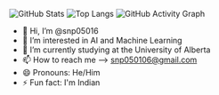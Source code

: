 ![GitHub Stats](https://github-readme-stats.vercel.app/api?username=snp05016&show_icons=true&theme=radical)
![Top Langs](https://github-readme-stats.vercel.app/api/top-langs/?username=snp05016&layout=compact&theme=tokyonight)
![GitHub Activity Graph](https://github-readme-activity-graph.cyclic.app/graph?username=YOUR_USERNAME&theme=react-dark)

- 👋 Hi, I’m @snp05016
- 👀 I’m interested in AI and Machine Learning
- 🌱 I’m currently studying at the University of Alberta
- 📫 How to reach me --> snp050106@gmail.com
- 😄 Pronouns: He/Him
- ⚡ Fun fact: I'm Indian

<!---
snp05016/snp05016 is a ✨ special ✨ repository because its `README.md` (this file) appears on your GitHub profile.
You can click the Preview link to take a look at your changes.
--->
